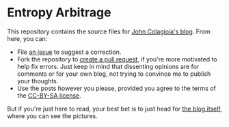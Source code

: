 # Entropy Arbitrage

This repository contains the source files for [John Colagioia's blog](https://john.colagioia.net/blog/).  From here, you can:

 * File [an issue](https://github.com/jcolag/entropy-arbitrage/issues) to suggest a correction.
 * Fork the repository to [create a pull request](https://www.thinkful.com/learn/github-pull-request-tutorial/#Time-to-Submit-Your-First-PR), if you're more motivated to help fix errors.  Just keep in mind that dissenting opinions are for comments or for your own blog, not trying to convince me to publish your thoughts.
 * Use the posts however you please, provided you agree to the terms of the [CC-BY-SA license](https://github.com/jcolag/entropy-arbitrage/blob/master/LICENSE.md).

But if you're just here to read, your best bet is to just head for [the blog itself](https://john.colagioia.net/blog/), where you can see the pictures.
